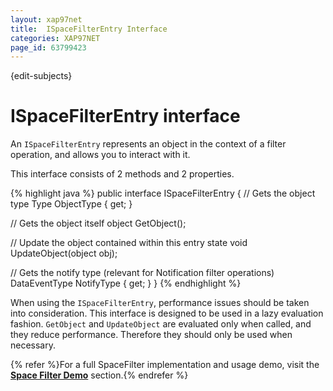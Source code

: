 ```yaml
---
layout: xap97net
title:  ISpaceFilterEntry Interface
categories: XAP97NET
page_id: 63799423
---
```


{edit-subjects}

# ISpaceFilterEntry interface

An `ISpaceFilterEntry` represents an object in the context of a filter operation, and allows you to interact with it.

This interface consists of 2 methods and 2 properties.

{% highlight java %}
public interface ISpaceFilterEntry
{
  // Gets the object type
  Type ObjectType { get; }

  // Gets the object itself
  object GetObject();

  // Update the object contained within this entry state
  void UpdateObject(object obj);

  // Gets the notify type (relevant for Notification filter operations)
  DataEventType NotifyType { get; }
}
{% endhighlight %}


When using the `ISpaceFilterEntry`, performance issues should be taken into consideration. This interface is designed to be used in a lazy evaluation fashion. `GetObject` and `UpdateObject` are evaluated only when called, and they reduce performance. Therefore they should only be used when necessary.

{% refer %}For a full SpaceFilter implementation and usage demo, visit the **[Space Filter Demo](./space-filter-demo.html)** section.{% endrefer %}
